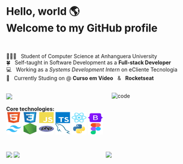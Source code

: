 <h1>Hello, world 🌎<br/>Welcome to my GitHub profile</h1><br/>

🧑🏽‍💻 &nbsp; Student of Computer Science at Anhanguera University
<br/>🍀 &nbsp; Self-taught in Software Development as a **Full-stack Developer**
<br />💻 &nbsp; Working as a *Systems Development Intern* on eCliente Tecnologia
<br/>🚀 &nbsp; Currently Studing on @ <b>Curso em Vídeo</b> &nbsp; & &nbsp; <b>Rocketseat</b>

<br>

<div>
 <img align="right" alt="code" height="220em" width="220em" src="https://media1.giphy.com/media/v1.Y2lkPTc5MGI3NjExYWtoazFhcDNmNWg4dmtlMXY3aHBhZnZwbnVrOGR3bm9zbnZtMWo0MCZlcD12MV9pbnRlcm5hbF9naWZfYnlfaWQmY3Q9cw/pEuD18F5xjR9SNVmYz/giphy.gif">
 <img align="center" height="180em" src="https://github-readme-stats.vercel.app/api/top-langs/?username=baakovi&layout=compact&langs_count=7&theme=dark"/>
</div>

<br>

<div style="display: inline_block">
 <span><b>Core technologies:</b></span><br>
 <img align="center" alt="HTML" height="30" width="40" src="https://raw.githubusercontent.com/devicons/devicon/master/icons/html5/html5-original.svg">
 <img align="center" alt="CSS" height="30" width="40" src="https://raw.githubusercontent.com/devicons/devicon/master/icons/css3/css3-original.svg">
 <img align="center" alt="JS" height="30" width="40" src="https://raw.githubusercontent.com/devicons/devicon/master/icons/javascript/javascript-plain.svg">
 <img align="center" alt="TS" height="30" width="40" src="https://raw.githubusercontent.com/devicons/devicon/master/icons/typescript/typescript-plain.svg">
 <img align="center" alt="React" height="30" width="40" src="https://raw.githubusercontent.com/devicons/devicon/master/icons/react/react-original.svg">
 <img align="center" alt="Bootstrap" height="30" width="40" src="https://raw.githubusercontent.com/devicons/devicon/master/icons/bootstrap/bootstrap-original.svg">
 <img align="center" alt="TailwindCSS" height="30" width="40" src="https://raw.githubusercontent.com/devicons/devicon/master/icons/tailwindcss/tailwindcss-original.svg">
 <img align="center" alt="Nodejs" height="30" width="40" src="https://raw.githubusercontent.com/devicons/devicon/master/icons/nodejs/nodejs-original.svg">
 <img align="center" alt="PHP" height="30" width="40" src="https://raw.githubusercontent.com/devicons/devicon/6910f0503efdd315c8f9b858234310c06e04d9c0/icons/php/php-original.svg">
 <img align="center" alt="MySQL" height="30" width="40" src="https://raw.githubusercontent.com/devicons/devicon/master/icons/mysql/mysql-original.svg">
 <img align="center" alt="Python" height="30" width="40" src="https://raw.githubusercontent.com/devicons/devicon/master/icons/python/python-original.svg">
 <img align="center" alt="Figma" height="30" width="40" src="https://raw.githubusercontent.com/devicons/devicon/master/icons/figma/figma-original.svg">
</div>

<br/>

##

<div>
 <a href="https://www.linkedin.com/in/biancamoraesv/" target="_blank"><img src="https://img.shields.io/badge/-LinkedIn-%230077B5?style=for-the-badge&logo=linkedin&logoColor=white" target="_blank"></a>
 <a href = "mailto:biancavmoraes@outlook.com"><img src="https://img.shields.io/badge/-email-%23333?style=for-the-badge&logo=gmail&logoColor=white" target="_blank"></a>
 <img align="right" height="28" src="https://madewithlove.now.sh/br?heart=true&colorA=%23453960&colorB=%237c55d8&template=for-the-badge&text=Baakovi">
</div>
